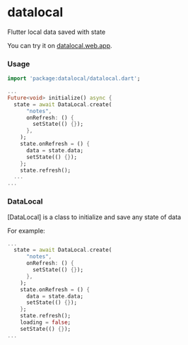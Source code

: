 # datalocal
Flutter local data saved with state

You can try it on
[datalocal.web.app](https://datalocal.web.app).

### Usage

```dart
import 'package:datalocal/datalocal.dart';

...
Future<void> initialize() async {
  state = await DataLocal.create(
      "notes",
      onRefresh: () {
        setState(() {});
      },
    );
    state.onRefresh = () {
      data = state.data;
      setState(() {});
    };
    state.refresh();
  ...
...
```

### DataLocal

[DataLocal] is a class to initialize and save any state of data 

For example:

```dart
...
  state = await DataLocal.create(
      "notes",
      onRefresh: () {
        setState(() {});
      },
    );
    state.onRefresh = () {
      data = state.data;
      setState(() {});
    };
    state.refresh();
    loading = false;
    setState(() {});
...
```
